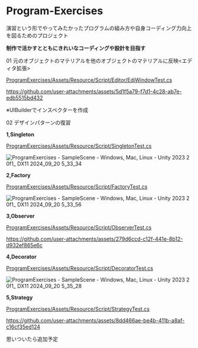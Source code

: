 # Program-Exercises

演習という形でやってみたかったプログラムの組み方や自身コーディング力向上を図るためのプロジェクト

**制作で活かすとともにきれいなコーディングや設計を目指す**

01 元のオブジェクトのマテリアルを他のオブジェクトのマテリアルに反映<エディタ拡張>

[ProgramExercises/Assets/Resource/Script/Editor/EdiWindowTest.cs](url)

https://github.com/user-attachments/assets/5d1f5a79-f7d1-4c28-ab7e-edb5515bd432

※UIBuilderでインスペクターを作成

02 デザインパターンの復習

**1,Singleton**

[ProgramExercises/Assets/Resource/Script/SingletonTest.cs](url)

![ProgramExercises - SampleScene - Windows, Mac, Linux - Unity 2023 2 0f1_ _DX11_ 2024_09_20 5_33_34](https://github.com/user-attachments/assets/75aa4d0d-261a-46b3-88ae-ba280a8c63e0)


**2,Factory**

[ProgramExercises/Assets/Resource/Script/FactoryTest.cs](url)

![ProgramExercises - SampleScene - Windows, Mac, Linux - Unity 2023 2 0f1_ _DX11_ 2024_09_20 5_33_56](https://github.com/user-attachments/assets/21aa45ae-f9c3-4d85-a4b7-4e70ca12db9d)


**3,Observer**

[ProgramExercises/Assets/Resource/Script/ObserverTest.cs](url)

https://github.com/user-attachments/assets/279d6ccd-c12f-441e-8b12-d932ef865e6c

**4,Decorator**

[ProgramExercises/Assets/Resource/Script/DecoratorTest.cs](url)

![ProgramExercises - SampleScene - Windows, Mac, Linux - Unity 2023 2 0f1_ _DX11_ 2024_09_20 5_35_28](https://github.com/user-attachments/assets/8fb84731-8f2d-48a6-8f7f-f69cc933e1b4)

**5,Strategy**

[ProgramExercises/Assets/Resource/Script/StrategyTest.cs](url)

https://github.com/user-attachments/assets/8dd466ae-be4b-411b-a8af-c16cf35ed124



思いついたら追加予定
